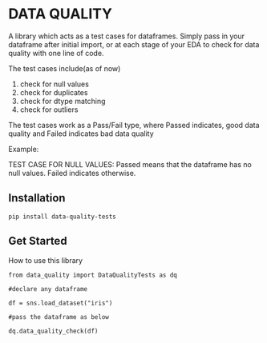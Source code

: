 # DATA QUALITY

A library which acts as a test cases for dataframes. Simply pass in your dataframe after initial import, or at each stage of your EDA to check for data quality with one line of code.

The test cases include(as of now)
1. check for null values
2. check for duplicates
3. check for dtype matching
4. check for outliers

The test cases work as a Pass/Fail type, where Passed indicates, good data quality and Failed indicates bad data quality

Example: 

TEST CASE FOR NULL VALUES: Passed means that the dataframe has no null values. Failed indicates otherwise.

## Installation

`pip install data-quality-tests`

## Get Started

How to use this library

`from data_quality import DataQualityTests as dq`  

`#declare any dataframe`  

`df = sns.load_dataset("iris")`  

`#pass the dataframe as below`  

`dq.data_quality_check(df)`

